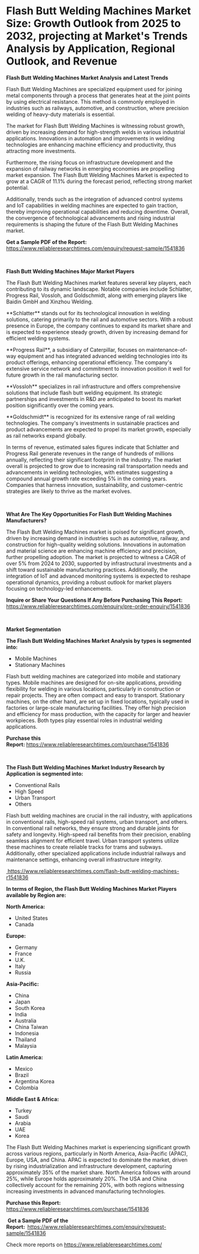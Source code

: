 <p><h1>Flash Butt Welding Machines Market Size: Growth Outlook from 2025 to 2032, projecting at Market's Trends Analysis by Application, Regional Outlook, and Revenue</h1></p><p><strong>Flash Butt Welding Machines Market Analysis and Latest Trends</strong></p>
<p><p>Flash Butt Welding Machines are specialized equipment used for joining metal components through a process that generates heat at the joint points by using electrical resistance. This method is commonly employed in industries such as railways, automotive, and construction, where precision welding of heavy-duty materials is essential. </p><p>The market for Flash Butt Welding Machines is witnessing robust growth, driven by increasing demand for high-strength welds in various industrial applications. Innovations in automation and improvements in welding technologies are enhancing machine efficiency and productivity, thus attracting more investments. </p><p>Furthermore, the rising focus on infrastructure development and the expansion of railway networks in emerging economies are propelling market expansion. The Flash Butt Welding Machines Market is expected to grow at a CAGR of 11.1% during the forecast period, reflecting strong market potential. </p><p>Additionally, trends such as the integration of advanced control systems and IoT capabilities in welding machines are expected to gain traction, thereby improving operational capabilities and reducing downtime. Overall, the convergence of technological advancements and rising industrial requirements is shaping the future of the Flash Butt Welding Machines market.</p></p>
<p><strong>Get a Sample PDF of the Report:&nbsp;</strong> <a href="https://www.reliableresearchtimes.com/enquiry/request-sample/1541836?utm_campaign=2009&utm_medium=2&utm_source=Github&utm_content=ia&utm_term=06032025&utm_id=flash-butt-welding-machines">https://www.reliableresearchtimes.com/enquiry/request-sample/1541836</a></p>
<p>&nbsp;</p>
<p><strong>Flash Butt Welding Machines Major Market Players</strong></p>
<p><p>The Flash Butt Welding Machines market features several key players, each contributing to its dynamic landscape. Notable companies include Schlatter, Progress Rail, Vossloh, and Goldschmidt, along with emerging players like Baidin GmbH and Xinzhou Welding.</p><p>**Schlatter** stands out for its technological innovation in welding solutions, catering primarily to the rail and automotive sectors. With a robust presence in Europe, the company continues to expand its market share and is expected to experience steady growth, driven by increasing demand for efficient welding systems.</p><p>**Progress Rail**, a subsidiary of Caterpillar, focuses on maintenance-of-way equipment and has integrated advanced welding technologies into its product offerings, enhancing operational efficiency. The company's extensive service network and commitment to innovation position it well for future growth in the rail manufacturing sector.</p><p>**Vossloh** specializes in rail infrastructure and offers comprehensive solutions that include flash butt welding equipment. Its strategic partnerships and investments in R&D are anticipated to boost its market position significantly over the coming years.</p><p>**Goldschmidt** is recognized for its extensive range of rail welding technologies. The company's investments in sustainable practices and product advancements are expected to propel its market growth, especially as rail networks expand globally.</p><p>In terms of revenue, estimated sales figures indicate that Schlatter and Progress Rail generate revenues in the range of hundreds of millions annually, reflecting their significant footprint in the industry. The market overall is projected to grow due to increasing rail transportation needs and advancements in welding technologies, with estimates suggesting a compound annual growth rate exceeding 5% in the coming years. Companies that harness innovation, sustainability, and customer-centric strategies are likely to thrive as the market evolves.</p></p>
<p>&nbsp;</p>
<p><strong>What Are The Key Opportunities For Flash Butt Welding Machines Manufacturers?</strong></p>
<p><p>The Flash Butt Welding Machines market is poised for significant growth, driven by increasing demand in industries such as automotive, railway, and construction for high-quality welding solutions. Innovations in automation and material science are enhancing machine efficiency and precision, further propelling adoption. The market is projected to witness a CAGR of over 5% from 2024 to 2030, supported by infrastructural investments and a shift toward sustainable manufacturing practices. Additionally, the integration of IoT and advanced monitoring systems is expected to reshape operational dynamics, providing a robust outlook for market players focusing on technology-led enhancements.</p></p>
<p><strong>Inquire or Share Your Questions If Any Before Purchasing This Report:</strong> <a href="https://www.reliableresearchtimes.com/enquiry/pre-order-enquiry/1541836?utm_campaign=2009&utm_medium=2&utm_source=Github&utm_content=ia&utm_term=06032025&utm_id=flash-butt-welding-machines">https://www.reliableresearchtimes.com/enquiry/pre-order-enquiry/1541836</a></p>
<p>&nbsp;</p>
<p><strong>Market Segmentation</strong></p>
<p><strong>The Flash Butt Welding Machines Market Analysis by types is segmented into:</strong></p>
<p><ul><li>Mobile Machines</li><li>Stationary Machines</li></ul></p>
<p><p>Flash butt welding machines are categorized into mobile and stationary types. Mobile machines are designed for on-site applications, providing flexibility for welding in various locations, particularly in construction or repair projects. They are often compact and easy to transport. Stationary machines, on the other hand, are set up in fixed locations, typically used in factories or large-scale manufacturing facilities. They offer high precision and efficiency for mass production, with the capacity for larger and heavier workpieces. Both types play essential roles in industrial welding applications.</p></p>
<p><strong>Purchase this Report:&nbsp;</strong><a href="https://www.reliableresearchtimes.com/purchase/1541836?utm_campaign=2009&utm_medium=2&utm_source=Github&utm_content=ia&utm_term=06032025&utm_id=flash-butt-welding-machines">https://www.reliableresearchtimes.com/purchase/1541836</a></p>
<p>&nbsp;</p>
<p><strong>The Flash Butt Welding Machines Market Industry Research by Application is segmented into:</strong></p>
<p><ul><li>Conventional Rails</li><li>High Speed</li><li>Urban Transport</li><li>Others</li></ul></p>
<p><p>Flash butt welding machines are crucial in the rail industry, with applications in conventional rails, high-speed rail systems, urban transport, and others. In conventional rail networks, they ensure strong and durable joints for safety and longevity. High-speed rail benefits from their precision, enabling seamless alignment for efficient travel. Urban transport systems utilize these machines to create reliable tracks for trams and subways. Additionally, other specialized applications include industrial railways and maintenance settings, enhancing overall infrastructure integrity.</p></p>
<p><a href="https://www.reliableresearchtimes.com/flash-butt-welding-machines-r1541836?utm_campaign=2009&utm_medium=2&utm_source=Github&utm_content=ia&utm_term=06032025&utm_id=flash-butt-welding-machines">&nbsp;https://www.reliableresearchtimes.com/flash-butt-welding-machines-r1541836</a></p>
<p><strong>In terms of Region, the Flash Butt Welding Machines Market Players available by Region are:</strong></p>
<p>
    <p> <strong> North America: </strong>
        <ul>
            <li>United States</li>
            <li>Canada</li>
        </ul>
        </p> 
    <p> <strong> Europe: </strong>
        <ul>
            <li>Germany</li>
            <li>France</li>
            <li>U.K.</li>
            <li>Italy</li>
            <li>Russia</li>
        </ul>
        </p> 
    <p> <strong> Asia-Pacific: </strong>
        <ul>
            <li>China</li>
            <li>Japan</li>
            <li>South Korea</li>
            <li>India</li>
            <li>Australia</li>
            <li>China Taiwan</li>
            <li>Indonesia</li>
            <li>Thailand</li>
            <li>Malaysia</li>
        </ul>
        </p> 
    <p> <strong> Latin America: </strong>
        <ul>
            <li>Mexico</li>
            <li>Brazil</li>
            <li>Argentina Korea</li>
            <li>Colombia</li>
        </ul>
        </p> 
    <p> <strong> Middle East & Africa: </strong>
        <ul>
            <li>Turkey</li>
            <li>Saudi</li>
            <li>Arabia</li>
            <li>UAE</li>
            <li>Korea</li>
        </ul>
    </p>
    </p>
<p><p>The Flash Butt Welding Machines market is experiencing significant growth across various regions, particularly in North America, Asia-Pacific (APAC), Europe, USA, and China. APAC is expected to dominate the market, driven by rising industrialization and infrastructure development, capturing approximately 35% of the market share. North America follows with around 25%, while Europe holds approximately 20%. The USA and China collectively account for the remaining 20%, with both regions witnessing increasing investments in advanced manufacturing technologies.</p></p>
<p><strong>Purchase this Report: </strong><a href="https://www.reliableresearchtimes.com/purchase/1541836?utm_campaign=2009&utm_medium=2&utm_source=Github&utm_content=ia&utm_term=06032025&utm_id=flash-butt-welding-machines">https://www.reliableresearchtimes.com/purchase/1541836</a></p>
<p>&nbsp;<strong>Get a Sample PDF of the Report:&nbsp;&nbsp;</strong><a href="https://www.reliableresearchtimes.com/enquiry/request-sample/1541836?utm_campaign=2009&utm_medium=2&utm_source=Github&utm_content=ia&utm_term=06032025&utm_id=flash-butt-welding-machines">https://www.reliableresearchtimes.com/enquiry/request-sample/1541836</a></p>
<p><strong></strong></p>
<p>Check more reports on <a href="https://www.reliableresearchtimes.com/?utm_campaign=2009&utm_medium=2&utm_source=Github&utm_content=ia&utm_term=06032025&utm_id=flash-butt-welding-machines">https://www.reliableresearchtimes.com/</a></p>